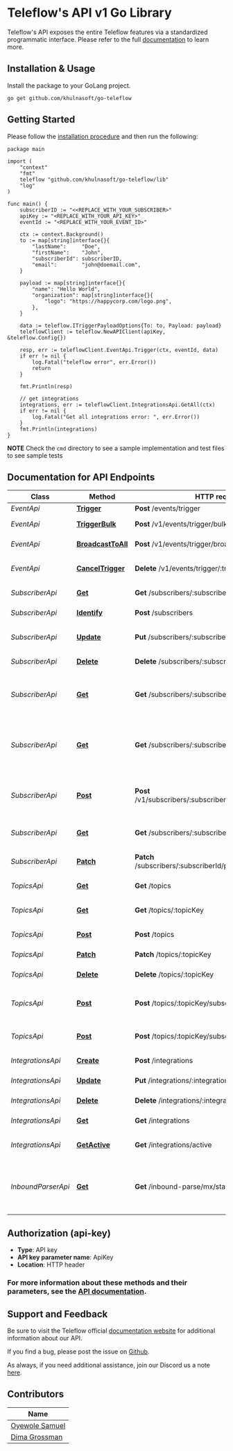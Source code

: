 # Teleflow's API v1 Go Library

Teleflow's API exposes the entire Teleflow features via a standardized programmatic interface. Please refer to the full [documentation](https://docs.teleflow.co/docs/overview/introduction) to learn more.

## Installation & Usage

Install the package to your GoLang project.

```golang
go get github.com/khulnasoft/go-teleflow
```

## Getting Started

Please follow the [installation procedure](#installation--usage) and then run the following:

```golang
package main

import (
	"context"
	"fmt"
	teleflow "github.com/khulnasoft/go-teleflow/lib"
	"log"
)

func main() {
	subscriberID := "<<REPLACE_WITH_YOUR_SUBSCRIBER>"
	apiKey := "<REPLACE_WITH_YOUR_API_KEY>"
	eventId := "<REPLACE_WITH_YOUR_EVENT_ID>"

	ctx := context.Background()
	to := map[string]interface{}{
		"lastName":     "Doe",
		"firstName":    "John",
		"subscriberId": subscriberID,
		"email":        "john@doemail.com",
	}

	payload := map[string]interface{}{
		"name": "Hello World",
		"organization": map[string]interface{}{
			"logo": "https://happycorp.com/logo.png",
		},
	}

	data := teleflow.ITriggerPayloadOptions{To: to, Payload: payload}
	teleflowClient := teleflow.NewAPIClient(apiKey, &teleflow.Config{})

	resp, err := teleflowClient.EventApi.Trigger(ctx, eventId, data)
	if err != nil {
		log.Fatal("teleflow error", err.Error())
		return
	}

	fmt.Println(resp)

	// get integrations
	integrations, err := teleflowClient.IntegrationsApi.GetAll(ctx)
	if err != nil {
		log.Fatal("Get all integrations error: ", err.Error())
	}
	fmt.Println(integrations)
}
```

**NOTE**
Check the `cmd` directory to see a sample implementation and test files to see sample tests

## Documentation for API Endpoints

Class | Method                                                                           | HTTP request                            | Description
------------ |----------------------------------------------------------------------------------|-----------------------------------------| -------------
*EventApi* | [**Trigger**](https://docs.teleflow.co/platform/subscribers#removing-a-subscriber)   | **Post** /events/trigger                | Trigger
*EventApi* | [**TriggerBulk**](https://docs.teleflow.co/api/trigger-event/)   | **Post** /v1/events/trigger/bulk               | Bulk trigger event
*EventApi* | [**BroadcastToAll**](https://docs.teleflow.co/api/broadcast-event-to-all/)   | **Post** /v1/events/trigger/broadcast               | Broadcast event to all
*EventApi* | [**CancelTrigger**](https://docs.teleflow.co/api/cancel-triggered-event/)   | **Delete** /v1/events/trigger/:transactionId                | Cancel triggered event
*SubscriberApi* | [**Get**](https://docs.teleflow.co/api/get-subscriber/) | **Get** /subscribers/:subscriberId                 | Get a subscriber
*SubscriberApi* | [**Identify**](https://docs.teleflow.co/platform/subscribers#creating-a-subscriber) | **Post** /subscribers                 | Create a subscriber
*SubscriberApi* | [**Update**](https://docs.teleflow.co/platform/subscribers#updating-subscriber-data)     | **Put** /subscribers/:subscriberID    | Update subscriber data
*SubscriberApi* | [**Delete**](https://docs.teleflow.co/platform/subscribers#removing-a-subscriber)     | **Delete** /subscribers/:subscriberID | Removing a subscriber
*SubscriberApi* | [**Get**](https://docs.teleflow.co/api/get-a-notification-feed-for-a-particular-subscriber)     | **Get** /subscribers/:subscriberId/notifications/feed | Get a notification feed for a particular subscriber
*SubscriberApi* | [**Get**](https://docs.teleflow.co/api/get-the-unseen-notification-count-for-subscribers-feed)     | **Get** /subscribers/:subscriberId/notifications/feed | Get the unseen notification count for subscribers feed
*SubscriberApi* | [**Post**](https://docs.teleflow.co/api/mark-a-subscriber-feed-message-as-seen)     | **Post** /v1/subscribers/:subscriberId/messages/markAs | Mark a subscriber feed message as seen
*SubscriberApi* | [**Get**](https://docs.teleflow.co/api/get-subscriber-preferences/)     | **Get** /subscribers/:subscriberId/preferences | Get subscriber preferences
*SubscriberApi* | [**Patch**](https://docs.teleflow.co/api/update-subscriber-preference/)     | **Patch** /subscribers/:subscriberId/preferences/:templateId | Update subscriber preference
*TopicsApi* | [**Get**](https://docs.teleflow.co/api/filter-topics/) | **Get** /topics | Get a list of topics
*TopicsApi* | [**Get**](https://docs.teleflow.co/api/get-topic/) | **Get** /topics/:topicKey | Get a topic by its topic key
*TopicsApi* | [**Post**](https://docs.teleflow.co/api/topic-creation/) | **Post** /topics | Create a topic
*TopicsApi* | [**Patch**](https://docs.teleflow.co/api/rename-a-topic/) | **Patch** /topics/:topicKey | Rename a topic
*TopicsApi* | [**Delete**](https://docs.teleflow.co/api/delete-topic/) | **Delete** /topics/:topicKey | Delete a topic
*TopicsApi* | [**Post**](https://docs.teleflow.co/api/subscribers-addition/) | **Post** /topics/:topicKey/subscribers | Add subscribers to a topic by key
*TopicsApi* | [**Post**](https://docs.teleflow.co/api/subscribers-removal/) | **Post** /topics/:topicKey/subscribers/removal |Remove subscribers from a topic
*IntegrationsApi* | [**Create**](https://docs.teleflow.co/platform/integrations)                         | **Post** /integrations                  | Create an integration
*IntegrationsApi* | [**Update**](https://docs.teleflow.co/platform/integrations)                         | **Put** /integrations/:integrationId    | Update an integration
*IntegrationsApi* | [**Delete**](https://docs.teleflow.co/platform/integrations)                         | **Delete** /integrations/:integrationId | Delete an integration
*IntegrationsApi* | [**Get**](https://docs.teleflow.co/platform/integrations)                            | **Get** /integrations                   | Get all integrations
*IntegrationsApi* | [**GetActive**](https://docs.teleflow.co/platform/integrations)                      | **Get** /integrations/active            | Get all active integrations
_InboundParserApi_ | [**Get**](https://docs.teleflow.co/platform/inbound-parse-webhook/) | **Get** /inbound-parse/mx/status | Validate the mx record setup for the inbound parse functionality

## Authorization (api-key)

- **Type**: API key
- **API key parameter name**: ApiKey
- **Location**: HTTP header

### For more information about these methods and their parameters, see the [API documentation](https://docs.teleflow.co/api-reference/overview).  

## Support and Feedback

Be sure to visit the Teleflow official [documentation website](https://docs.teleflow.co/docs) for additional information about our API.

If you find a bug, please post the issue on [Github](https://github.com/khulnasoft/go-teleflow/issues).

As always, if you need additional assistance, join our Discord us a note [here](https://discord.gg/teleflow).

## Contributors

Name |
------------ |
[Oyewole Samuel](https://github.com/samsoft00) |
[Dima Grossman](https://github.com/scopsy) |
